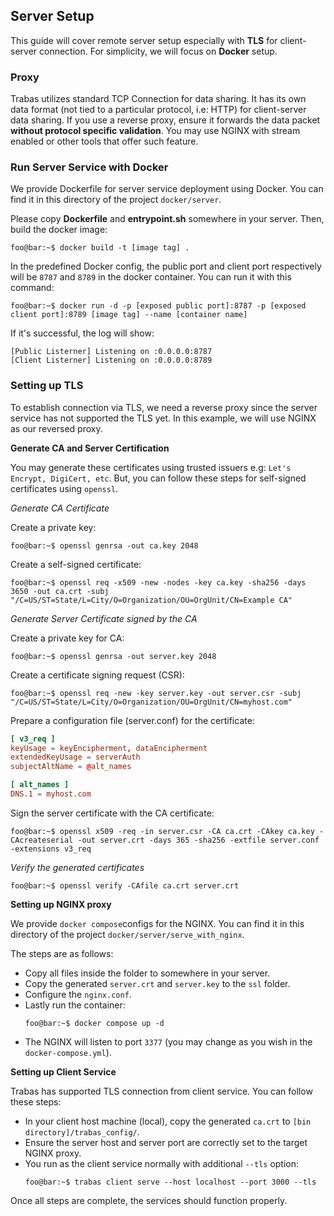 ## Server Setup
This guide will cover remote server setup especially with **TLS** for client-server connection. For simplicity, we will focus on **Docker** setup.

### Proxy
Trabas utilizes standard TCP Connection for data sharing. It has its own data format (not tied to a particular protocol, i.e: HTTP) for client-server data sharing. If you use a reverse proxy, ensure it forwards the data packet **without protocol specific validation**. You may use NGINX with stream enabled or other tools that offer such feature.

### Run Server Service with Docker
We provide Dockerfile for server service deployment using Docker. You can find it in this directory of the project `docker/server`.

Please copy **Dockerfile** and **entrypoint.sh** somewhere in your server. Then, build the docker image:
```console
foo@bar:~$ docker build -t [image tag] .
```
In the predefined Docker config, the public port and client port respectively will be `8787` and `8789` in the docker container. You can run it with this command:
```console
foo@bar:~$ docker run -d -p [exposed public port]:8787 -p [exposed client port]:8789 [image tag] --name [container name]
```
If it's successful, the log will show:
```console
[Public Listerner] Listening on :0.0.0.0:8787
[Client Listerner] Listening on :0.0.0.0:8789
```
### Setting up TLS
To establish connection via TLS, we need a reverse proxy since the server service has not supported the TLS yet. In this example, we will use NGINX as our reversed proxy.

**Generate CA and Server Certification**

You may generate these certificates using trusted issuers e.g: `Let's Encrypt, DigiCert, etc`. But, you can follow these steps for self-signed certificates using `openssl`.

_Generate CA Certificate_

Create a private key:
```console
foo@bar:~$ openssl genrsa -out ca.key 2048
```
Create a self-signed certificate:
```console
foo@bar:~$ openssl req -x509 -new -nodes -key ca.key -sha256 -days 3650 -out ca.crt -subj "/C=US/ST=State/L=City/O=Organization/OU=OrgUnit/CN=Example CA"

```

_Generate Server Certificate signed by the CA_

Create a private key for CA:
```console
foo@bar:~$ openssl genrsa -out server.key 2048
```
Create a certificate signing request (CSR):
```console
foo@bar:~$ openssl req -new -key server.key -out server.csr -subj "/C=US/ST=State/L=City/O=Organization/OU=OrgUnit/CN=myhost.com"
```
Prepare a configuration file (server.conf) for the certificate:
```conf
[ v3_req ]
keyUsage = keyEncipherment, dataEncipherment
extendedKeyUsage = serverAuth
subjectAltName = @alt_names

[ alt_names ]
DNS.1 = myhost.com
```
Sign the server certificate with the CA certificate:
```console
foo@bar:~$ openssl x509 -req -in server.csr -CA ca.crt -CAkey ca.key -CAcreateserial -out server.crt -days 365 -sha256 -extfile server.conf -extensions v3_req
```

_Verify the generated certificates_
```console
foo@bar:~$ openssl verify -CAfile ca.crt server.crt
```

**Setting up NGINX proxy**

We provide `docker compose`configs for the NGINX. You can find it in this directory of the project `docker/server/serve_with_nginx`.

The steps are as follows:

- Copy all files inside the folder to somewhere in your server.
- Copy the generated `server.crt` and `server.key` to the `ssl` folder.
- Configure the `nginx.conf`.
- Lastly run the container:
    ```console
    foo@bar:~$ docker compose up -d
    ```
- The NGINX will listen to port `3377` (you may change as you wish in the `docker-compose.yml`).

**Setting up Client Service**

Trabas has supported TLS connection from client service. You can follow these steps:
- In your client host machine (local), copy the generated `ca.crt` to `[bin directory]/trabas_config/`.
- Ensure the server host and server port are correctly set to the target NGINX proxy.
- You run as the client service normally with additional `--tls` option:
    ```console
    foo@bar:~$ trabas client serve --host localhost --port 3000 --tls
    ```

Once all steps are complete, the services should function properly.